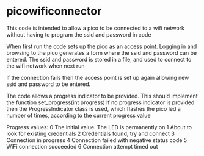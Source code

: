 # picowificonnector

This code is intended to allow a pico to be connected to a wifi network without having to program the ssid and password in code

When first run the code sets up the pico as an access point. Logging in and browsing to the pico generates a form where the ssid and password can be entered.
The ssid and password is stored in a file, and used to connect to the wifi network when next run

If the connection fails then the access point is set up again allowing new ssid and password to be entered.

The code allows a progress indicator to be provided. This should implement the function set_progress(int progress)
If no progress indicator is provided then the ProgressIndicator class is used, which flashes the pico led a number of times, according to the current progress value

Progress values:
0   The initial value. The LED is permanently on
1	About to look for existing credentials
2	Credentials found, try and connect
3	Connection in progress
4	Connection failed with negative status code
5	WiFi connection succeeded
6	Connection attempt timed out